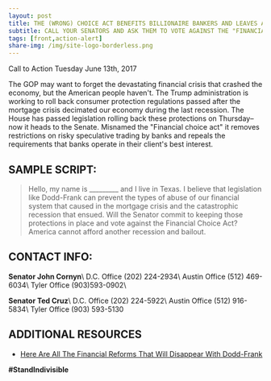 ```yaml
---
layout: post
title: THE (WRONG) CHOICE ACT BENEFITS BILLIONAIRE BANKERS AND LEAVES AMERICAN FAMILIES HOLDING THE BAG
subtitle: CALL YOUR SENATORS AND ASK THEM TO VOTE AGAINST THE "FINANCIAL CHOICE" ACT OF 2017
tags: [front,action-alert]
share-img: /img/site-logo-borderless.png
---
```

Call to Action Tuesday June 13th, 2017

The GOP may want to forget the devastating financial crisis that crashed the economy, but the American people haven't. The Trump administration is working to roll back consumer protection regulations passed after the mortgage crisis decimated our economy during the last recession. The House has passed legislation rolling back these protections on Thursday–now it heads to the Senate. Misnamed the "Financial choice act" it removes restrictions on risky speculative trading by banks and repeals the requirements that banks operate in their client's best interest.

## SAMPLE SCRIPT:
> Hello, my name is &#95;&#95;&#95;&#95;&#95;&#95;&#95;&#95;&#95; and I live in Texas. I believe that legislation like Dodd-Frank can prevent the types of abuse of our financial system that caused in the mortgage crisis and the catastrophic recession that ensued. Will the Senator commit to keeping those protections in place and vote against the Financial Choice Act? America cannot afford another recession and bailout.

## CONTACT INFO:

**Senator John Cornyn**\\
D.C. Office (202) 224-2934\\
Austin Office (512) 469-6034\\
Tyler Office (903)593-0902\\

**Senator Ted Cruz**\\
D.C. Office (202) 224-5922\\
Austin Office (512) 916-5834\\
Tyler Office (903) 593-5130

## ADDITIONAL RESOURCES

* [Here Are All The Financial Reforms That Will Disappear With Dodd-Frank](https://www.forbes.com/sites/antoinegara/2017/06/09/here-are-all-the-financial-reforms-that-will-disappear-with-dodd-frank/#9e2750160ff3)

**#StandIndivisible**
